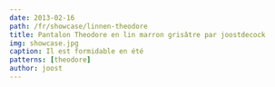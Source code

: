 ```yaml
---
date: 2013-02-16
path: /fr/showcase/linnen-theodore
title: Pantalon Theodore en lin marron grisâtre par joostdecock
img: showcase.jpg
caption: Il est formidable en été
patterns: [theodore]
author: joost
---
```

